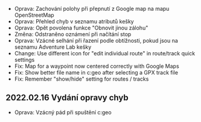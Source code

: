 - Oprava: Zachování polohy při přepnutí z Google map na mapu OpenStreetMap
- Oprava: Přehled chyb v seznamu atributů kešky
- Oprava: Opět povolena funkce "Obnovit jinou zálohu"
- Změna: Odstraněno oznámení při načítání stop
- Oprava: Vzácné selhání při řazení podle obtížnosti, pokud jsou na seznamu Adventure Lab kešky
- Change: Use different icon for "edit individual route" in route/track quick settings
- Fix: Map for a waypoint now centered correctly with Google Maps
- Fix: Show better file name in c:geo after selecting a GPX track file
- Fix: Remember "show/hide" setting for routes / tracks

## 2022.02.16 Vydání opravy chyb

- Oprava: Vzácný pád při spuštění c:geo
